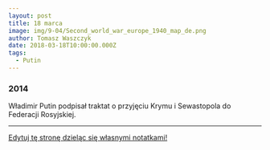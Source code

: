 ```yaml
---
layout: post
title: 18 marca
image: img/9-04/Second_world_war_europe_1940_map_de.png
author: Tomasz Waszczyk
date: 2018-03-18T10:00:00.000Z
tags:
  - Putin
---
```


### 2014

Władimir Putin podpisał traktat o przyjęciu Krymu i Sewastopola do Federacji Rosyjskiej.

---

<a href="https://github.com/TomaszWaszczyk/historia.waszczyk.com/edit/master/src/content/march-18.md" target="_blank">Edytuj tę stronę dzieląc się własnymi notatkami!<a>
